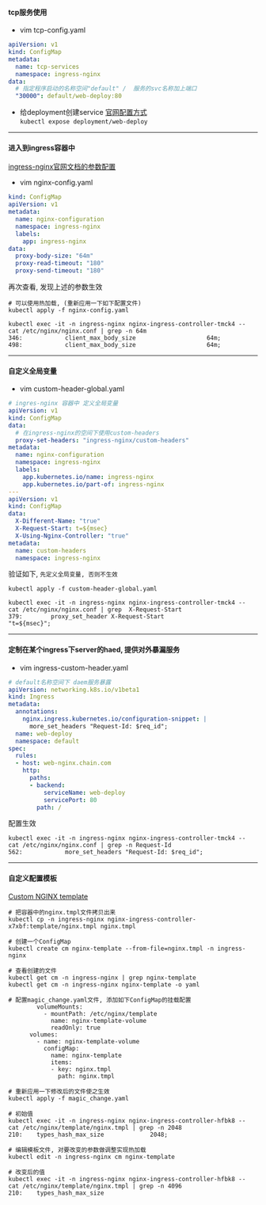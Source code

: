 #### tcp服务使用
- vim tcp-config.yaml
``` yaml
apiVersion: v1
kind: ConfigMap
metadata:
  name: tcp-services
  namespace: ingress-nginx
data:
  # 指定程序启动的名称空间"default" /  服务的svc名称加上端口
  "30000": default/web-deploy:80
```
- 给deployment创建service [官网配置方式](https://v1-18.docs.kubernetes.io/zh/docs/concepts/services-networking/connect-applications-service/#%E5%88%9B%E5%BB%BA-service)  
  `kubectl expose deployment/web-deploy`

---

#### 进入到ingress容器中
[ingress-nginx官网文档的参数配置](https://kubernetes.github.io/ingress-nginx/user-guide/nginx-configuration/configmap/#configmaps)  
- vim nginx-config.yaml
``` yaml
kind: ConfigMap
apiVersion: v1
metadata:
  name: nginx-configuration
  namespace: ingress-nginx
  labels:
    app: ingress-nginx
data:
  proxy-body-size: "64m"
  proxy-read-timeout: "180"
  proxy-send-timeout: "180"
```
再次查看, 发现上述的参数生效
``` shell
# 可以使用热加载, (重新应用一下如下配置文件)
kubectl apply -f nginx-config.yaml

kubectl exec -it -n ingress-nginx nginx-ingress-controller-tmck4 -- cat /etc/nginx/nginx.conf | grep -n 64m
346:			client_max_body_size                    64m;
498:			client_max_body_size                    64m;
```

---

#### 自定义全局变量
- vim custom-header-global.yaml
``` yaml
# ingres-nginx 容器中 定义全局变量
apiVersion: v1
kind: ConfigMap
data:
  # 在ingress-nginx的空间下使用custom-headers
  proxy-set-headers: "ingress-nginx/custom-headers"
metadata:
  name: nginx-configuration
  namespace: ingress-nginx
  labels:
    app.kubernetes.io/name: ingress-nginx
    app.kubernetes.io/part-of: ingress-nginx
---
apiVersion: v1
kind: ConfigMap
data:
  X-Different-Name: "true"
  X-Request-Start: t=${msec}
  X-Using-Nginx-Controller: "true"
metadata:
  name: custom-headers
  namespace: ingress-nginx
```
验证如下, `先定义全局变量, 否则不生效`
``` shell
kubectl apply -f custom-header-global.yaml

kubectl exec -it -n ingress-nginx nginx-ingress-controller-tmck4 -- cat /etc/nginx/nginx.conf | grep  X-Request-Start
379:		proxy_set_header X-Request-Start                    "t=${msec}";
```

---

#### 定制在某个ingress下server的haed, 提供对外暴漏服务
- vim ingress-custom-header.yaml
``` yaml
# default名称空间下 daem服务暴露 
apiVersion: networking.k8s.io/v1beta1
kind: Ingress
metadata:
  annotations:
    nginx.ingress.kubernetes.io/configuration-snippet: |
      more_set_headers "Request-Id: $req_id";
  name: web-deploy
  namespace: default
spec:
  rules:
  - host: web-nginx.chain.com
    http:
      paths:
      - backend:
          serviceName: web-deploy
          servicePort: 80
        path: /
```
配置生效
``` shell
kubectl exec -it -n ingress-nginx nginx-ingress-controller-tmck4 -- cat /etc/nginx/nginx.conf | grep -n Request-Id
562:			more_set_headers "Request-Id: $req_id";
```

---

#### 自定义配置模板
[Custom NGINX template](https://kubernetes.github.io/ingress-nginx/user-guide/nginx-configuration/custom-template/#custom-nginx-template)
``` shell
# 把容器中的nginx.tmpl文件拷贝出来
kubectl cp -n ingress-nginx nginx-ingress-controller-x7xbf:template/nginx.tmpl nginx.tmpl

# 创建一个ConfigMap
kubectl create cm nginx-template --from-file=nginx.tmpl -n ingress-nginx

# 查看创建的文件
kubectl get cm -n ingress-nginx | grep nginx-template
kubectl get cm -n ingress-nginx nginx-template -o yaml

# 配置magic_change.yaml文件, 添加如下ConfigMap的挂载配置
        volumeMounts:
          - mountPath: /etc/nginx/template
            name: nginx-template-volume
            readOnly: true
      volumes:
        - name: nginx-template-volume
          configMap:
            name: nginx-template
            items:
            - key: nginx.tmpl
              path: nginx.tmpl
              
# 重新应用一下修改后的文件使之生效
kubectl apply -f magic_change.yaml 

# 初始值
kubectl exec -it -n ingress-nginx nginx-ingress-controller-hfbk8 -- cat /etc/nginx/template/nginx.tmpl | grep -n 2048
210:    types_hash_max_size             2048;

# 编辑模板文件, 对要改变的参数做调整实现热加载
kubectl edit -n ingress-nginx cm nginx-template 

# 改变后的值
kubectl exec -it -n ingress-nginx nginx-ingress-controller-hfbk8 -- cat /etc/nginx/template/nginx.tmpl | grep -n 4096
210:    types_hash_max_size 
```
